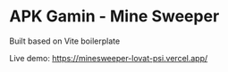 # APK Gamin - Mine Sweeper

Built based on Vite boilerplate

Live demo: https://minesweeper-lovat-psi.vercel.app/